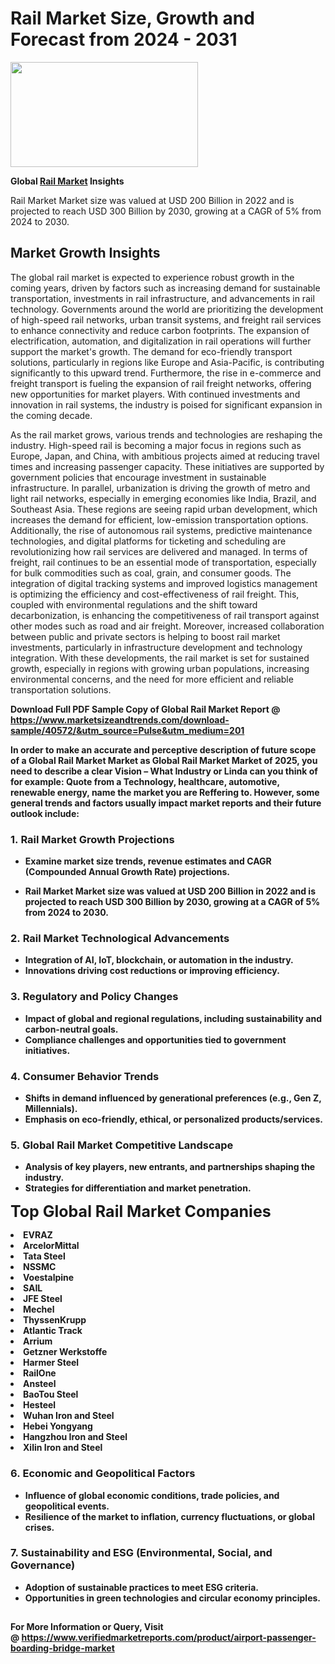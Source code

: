 <H1>Rail Market Size, Growth and Forecast from 2024 - 2031</H1><img class="aligncenter size-medium wp-image-584254" src="https://thirdeyenews.in/wp-content/uploads/2024/09/Global-Market-Research-300x168.jpeg" alt="" width="300" height="168" /><p><strong>Global&nbsp;<a href="https://www.marketsizeandtrends.com/download-sample/40572/&amp;utm_source=Pulse&amp;utm_medium=201">Rail Market</a> Insights</strong></p><p>Rail Market Market size was valued at USD 200 Billion in 2022 and is projected to reach USD 300 Billion by 2030, growing at a CAGR of 5% from 2024 to 2030.</p><p><h2>Market Growth Insights</h2> <p>The global rail market is expected to experience robust growth in the coming years, driven by factors such as increasing demand for sustainable transportation, investments in rail infrastructure, and advancements in rail technology. Governments around the world are prioritizing the development of high-speed rail networks, urban transit systems, and freight rail services to enhance connectivity and reduce carbon footprints. The expansion of electrification, automation, and digitalization in rail operations will further support the market's growth. The demand for eco-friendly transport solutions, particularly in regions like Europe and Asia-Pacific, is contributing significantly to this upward trend. Furthermore, the rise in e-commerce and freight transport is fueling the expansion of rail freight networks, offering new opportunities for market players. With continued investments and innovation in rail systems, the industry is poised for significant expansion in the coming decade.</p> <p><strong></strong></p> <p>As the rail market grows, various trends and technologies are reshaping the industry. High-speed rail is becoming a major focus in regions such as Europe, Japan, and China, with ambitious projects aimed at reducing travel times and increasing passenger capacity. These initiatives are supported by government policies that encourage investment in sustainable infrastructure. In parallel, urbanization is driving the growth of metro and light rail networks, especially in emerging economies like India, Brazil, and Southeast Asia. These regions are seeing rapid urban development, which increases the demand for efficient, low-emission transportation options. Additionally, the rise of autonomous rail systems, predictive maintenance technologies, and digital platforms for ticketing and scheduling are revolutionizing how rail services are delivered and managed. In terms of freight, rail continues to be an essential mode of transportation, especially for bulk commodities such as coal, grain, and consumer goods. The integration of digital tracking systems and improved logistics management is optimizing the efficiency and cost-effectiveness of rail freight. This, coupled with environmental regulations and the shift toward decarbonization, is enhancing the competitiveness of rail transport against other modes such as road and air freight. Moreover, increased collaboration between public and private sectors is helping to boost rail market investments, particularly in infrastructure development and technology integration. With these developments, the rail market is set for sustained growth, especially in regions with growing urban populations, increasing environmental concerns, and the need for more efficient and reliable transportation solutions.</p> <p><strong></p><p><span class=""><strong>Download Full PDF Sample Copy of Global Rail Market Report</strong> @ <a href="https://www.marketsizeandtrends.com/download-sample/40572/&amp;utm_source=Pulse&amp;utm_medium=201" target="_blank">https://www.marketsizeandtrends.com/download-sample/40572/&amp;utm_source=Pulse&amp;utm_medium=201</a></span></p><p>In order to make an accurate and perceptive description of future scope of a Global&nbsp;Rail Market Market as Global&nbsp;Rail Market Market of 2025, you need to describe a clear Vision &ndash; What Industry or Linda can you think of for example: Quote from a Technology, healthcare, automotive, renewable energy, name the market you are Reffering to. However, some general trends and factors usually impact market reports and their future outlook include:</p><h3>1.&nbsp;<strong>Rail Market Growth Projections</strong></h3><ul><li>Examine market size trends, revenue estimates and CAGR (Compounded Annual Growth Rate) projections.</li><li><p>Rail Market Market size was valued at USD 200 Billion in 2022 and is projected to reach USD 300 Billion by 2030, growing at a CAGR of 5% from 2024 to 2030.</p></li></ul><h3>2.&nbsp;<strong>Rail Market Technological Advancements</strong></h3><ul><li>Integration of AI, IoT, blockchain, or automation in the industry.</li><li>Innovations driving cost reductions or improving efficiency.</li></ul><h3>3.&nbsp;<strong>Regulatory and Policy Changes</strong></h3><ul><li>Impact of global and regional regulations, including sustainability and carbon-neutral goals.</li><li>Compliance challenges and opportunities tied to government initiatives.</li></ul><h3>4.&nbsp;<strong>Consumer Behavior Trends</strong></h3><ul><li>Shifts in demand influenced by generational preferences (e.g., Gen Z, Millennials).</li><li>Emphasis on eco-friendly, ethical, or personalized products/services.</li></ul><h3>5.&nbsp;<strong>Global Rail Market Competitive Landscape</strong></h3><ul><li>Analysis of key players, new entrants, and partnerships shaping the industry.</li><li>Strategies for differentiation and market penetration.</li></ul><p data-pm-slice="1 1 []"><span style="color: inherit; font-family: inherit; font-size: 25px;">Top Global Rail Market Companies</span></p><div class="" data-test-id=""><p><li>EVRAZ</li><li> ArcelorMittal</li><li> Tata Steel</li><li> NSSMC</li><li> Voestalpine</li><li> SAIL</li><li> JFE Steel</li><li> Mechel</li><li> ThyssenKrupp</li><li> Atlantic Track</li><li> Arrium</li><li> Getzner Werkstoffe</li><li> Harmer Steel</li><li> RailOne</li><li> Ansteel</li><li> BaoTou Steel</li><li> Hesteel</li><li> Wuhan Iron and Steel</li><li> Hebei Yongyang</li><li> Hangzhou Iron and Steel</li><li> Xilin Iron and Steel</li></p></div><h3>6.&nbsp;<strong>Economic and Geopolitical Factors</strong></h3><ul><li>Influence of global economic conditions, trade policies, and geopolitical events.</li><li>Resilience of the market to inflation, currency fluctuations, or global crises.</li></ul><h3>7.&nbsp;<strong>Sustainability and ESG (Environmental, Social, and Governance)</strong></h3><ul><li>Adoption of sustainable practices to meet ESG criteria.</li><li>Opportunities in green technologies and circular economy principles.</li></ul><h2><strong style="font-size: 14px;">For More Information or Query, Visit @&nbsp;</strong><a style="background-color: #ffffff; font-size: 14px;" href="https://www.marketsizeandtrends.com/report/rail-market/" target="_blank">https://www.verifiedmarketreports.com/product/airport-passenger-boarding-bridge-market</a></h2>
